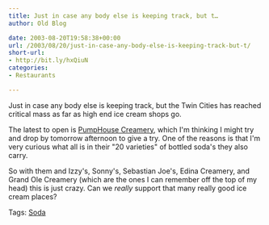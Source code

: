 ```yaml
---
title: Just in case any body else is keeping track, but t…
author: Old Blog

date: 2003-08-20T19:58:38+00:00
url: /2003/08/20/just-in-case-any-body-else-is-keeping-track-but-t/
short-url:
- http://bit.ly/hxQiuN
categories:
- Restaurants

---
```

<div class='microid-http+http:sha1:1e2a954d0942ce7e5abde15a077f24c705341e67'>

Just in case any body else is keeping track, but the Twin Cities has reached critical mass as far as high end ice cream shops go.



The latest to open is <a href="http://www.pumphousecreamery.com/index.htm">PumpHouse Creamery</a>, which I'm thinking I might try and drop by tomorrow afternoon to give a try. One of the reasons is that I'm very curious what all is in their "20 varieties" of bottled soda's they also carry.



So with them and Izzy's, Sonny's, Sebastian Joe's, Edina Creamery, and Grand Ole Creamery (which are the ones I can remember off the top of my head) this is just crazy. Can we <em>really</em> support that many really good ice cream places?

</div>

<div class="st-post-tags">
Tags: <a href="http://www.cavort.org/tag/soda/" title="Soda" rel="tag">Soda</a><br />
</div>